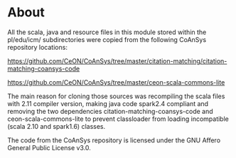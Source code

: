 # About

All the scala, java and resource files in this module stored within the pl/edu/icm/ subdirectories were copied from the following CoAnSys repository locations:

https://github.com/CeON/CoAnSys/tree/master/citation-matching/citation-matching-coansys-code

https://github.com/CeON/CoAnSys/tree/master/ceon-scala-commons-lite

The main reason for cloning those sources was recompiling the scala files with 2.11 compiler version, making java code spark2.4 compliant and removing the two dependencies citation-matching-coansys-code and ceon-scala-commons-lite to prevent classloader from loading incompatible (scala 2.10 and spark1.6) classes.

The code from the CoAnSys repository is licensed under the GNU Affero General Public License v3.0.
